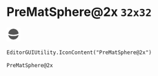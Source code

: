 # PreMatSphere@2x `32x32`
<img src="/img/PreMatSphere@2x.png" width=32 height=32>

``` CSharp
EditorGUIUtility.IconContent("PreMatSphere@2x")
```
```
PreMatSphere@2x
```
